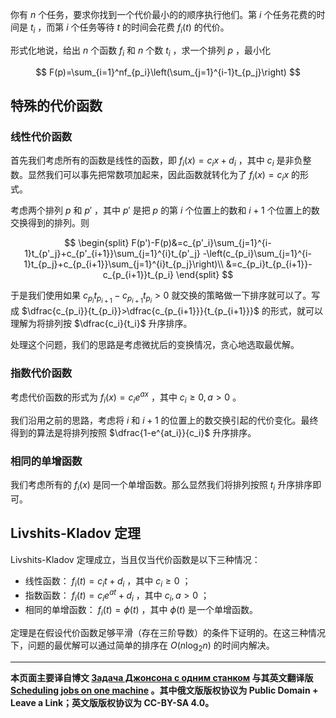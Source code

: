 你有 $n$ 个任务，要求你找到一个代价最小的的顺序执行他们。第 $i$ 个任务花费的时间是 $t_i$ ，而第 $i$ 个任务等待 $t$ 的时间会花费 $f_i(t)$ 的代价。

形式化地说，给出 $n$ 个函数 $f_i$ 和 $n$ 个数 $t_i$ ，求一个排列 $p$ ，最小化

$$
F(p)=\sum_{i=1}^nf_{p_i}\left(\sum_{j=1}^{i-1}t_{p_j}\right)
$$

## 特殊的代价函数

### 线性代价函数

首先我们考虑所有的函数是线性的函数，即 $f_i(x)=c_ix+d_i$ ，其中 $c_i$ 是非负整数。显然我们可以事先把常数项加起来，因此函数就转化为了 $f_i(x)=c_ix$ 的形式。

考虑两个排列 $p$ 和 $p'$ ，其中 $p'$ 是把 $p$ 的第 $i$ 个位置上的数和 $i+1$ 个位置上的数交换得到的排列。则

$$
\begin{split}
F(p')-F(p)&=c_{p'_i}\sum_{j=1}^{i-1}t_{p'_j}+c_{p'_{i+1}}\sum_{j=1}^{i}t_{p'_j}
-\left(c_{p_i}\sum_{j=1}^{i-1}t_{p_j}+c_{p_{i+1}}\sum_{j=1}^{i}t_{p_j}\right)\\
&=c_{p_i}t_{p_{i+1}}-c_{p_{i+1}}t_{p_i}
\end{split}
$$

于是我们使用如果 $c_{p_i}t_{p_{i+1}}-c_{p_{i+1}}t_{p_i}>0$ 就交换的策略做一下排序就可以了。写成 $\dfrac{c_{p_i}}{t_{p_i}}>\dfrac{c_{p_{i+1}}}{t_{p_{i+1}}}$ 的形式，就可以理解为将排列按 $\dfrac{c_i}{t_i}$ 升序排序。

处理这个问题，我们的思路是考虑微扰后的变换情况，贪心地选取最优解。

### 指数代价函数

考虑代价函数的形式为 $f_i(x)=c_ie^{ax}$ ，其中 $c_i\ge 0,a>0$ 。

我们沿用之前的思路，考虑将 $i$ 和 $i+1$ 的位置上的数交换引起的代价变化。最终得到的算法是将排列按照 $\dfrac{1-e^{at_i}}{c_i}$ 升序排序。

### 相同的单增函数

我们考虑所有的 $f_i(x)$ 是同一个单增函数。那么显然我们将排列按照 $t_i$ 升序排序即可。

## Livshits-Kladov 定理

Livshits-Kladov 定理成立，当且仅当代价函数是以下三种情况：

-   线性函数： $f_i(t) = c_it + d_i$ ，其中 $c_i\ge 0$ ；
-   指数函数： $f_i(t) = c_i e^{a t} + d_i$ ，其中 $c_i,a>0$ ；
-   相同的单增函数： $f_i(t) = \phi(t)$ ，其中 $\phi(t)$ 是一个单增函数。

定理是在假设代价函数足够平滑（存在三阶导数）的条件下证明的。在这三种情况下，问题的最优解可以通过简单的排序在 $O(n\log_2n)$ 的时间内解决。

* * *

 **本页面主要译自博文 [Задача Джонсона с одним станком](http://e-maxx.ru/algo/johnson_problem_1) 与其英文翻译版 [Scheduling jobs on one machine](https://cp-algorithms.com/schedules/schedule_one_machine.html) 。其中俄文版版权协议为 Public Domain + Leave a Link；英文版版权协议为 CC-BY-SA 4.0。** 
